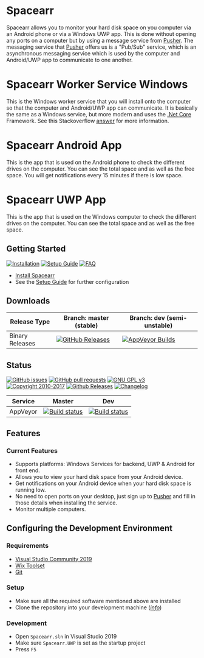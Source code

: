 # Spacearr
Spacearr allows you to monitor your hard disk space on you computer via an Android phone or via a Windows UWP app. This is done without opening any ports on a computer but by using a message service from [Pusher](https://pusher.com/). The messaging service that [Pusher](https://pusher.com/) offers us is a "Pub/Sub" service, which is an asynchronous messaging service which is used by the computer and Android/UWP app to communicate to one another.

# Spacearr Worker Service Windows
This is the Windows worker service that you will install onto the computer so that the computer and Android/UWP app can communicate. It is basically the same as a Windows service, but more modern and uses the [.Net Core](https://en.wikipedia.org/wiki/.NET_Core) Framework. See this Stackoverflow [answer](https://stackoverflow.com/questions/59636097/c-sharp-worker-service-vs-windows-service#:~:text=Both%20are%20real%20services.,and%20stops%20with%20the%20application.) for more information.

# Spacearr Android App
This is the app that is used on the Android phone to check the different drives on the computer. You can see the total space and as well as the free space. You will get notifications every 15 minutes if there is low space.

# Spacearr UWP App
This is the app that is used on the Windows computer to check the different drives on the computer. You can see the total space and as well as the free space.

## Getting Started

[![Installation](https://img.shields.io/badge/wiki-installation-brightgreen.svg?maxAge=60&style=flat-square)](https://github.com/tmathura/Spacearr/wiki/Installation)
[![Setup Guide](https://img.shields.io/badge/wiki-setup_guide-orange.svg?maxAge=60&style=flat-square)](https://github.com/tmathura/Spacearr/wiki/Setup-Guide)
[![FAQ](https://img.shields.io/badge/wiki-FAQ-BF55EC.svg?maxAge=60&style=flat-square)](https://github.com/tmathura/Spacearr/wiki/FAQ)

* [Install Spacearr](https://github.com/tmathura/Spacearr/wiki/Installation)
* See the [Setup Guide](https://github.com/tmathura/Spacearr/wiki/Setup-Guide) for further configuration

## Downloads

| Release Type    | Branch: master (stable)                                                                                                                                                     | Branch: dev (semi-unstable)                                                                                                                                                                |
|-----------------|------------------------------------------------------------------------------------------------------------------------------------------------------------------------------------------------|--------------------------------------------------------------------------------------------------------------------------------------------------------------------------------|
| Binary Releases | [![GitHub Releases](https://img.shields.io/badge/downloads-releases-brightgreen.svg?maxAge=60&style=flat-square)](https://github.com/tmathura/Spacearr/releases)                 | [![AppVeyor Builds](https://img.shields.io/badge/downloads-dev-green.svg?maxAge=60&style=flat-square)](https://ci.appveyor.com/project/tmathura/Spacearr/branch/dev/artifacts)    |                                                                                                                                                                                |

## Status

[![GitHub issues](https://img.shields.io/github/issues/tmathura/Spacearr.svg?maxAge=60&style=flat-square)](https://github.com/tmathura/Spacearr/issues)
[![GitHub pull requests](https://img.shields.io/github/issues-pr/tmathura/Spacearr.svg?maxAge=60&style=flat-square)](https://github.com/tmathura/Spacearr/pulls)
[![GNU GPL v3](https://img.shields.io/badge/license-GNU%20GPL%20v3-blue.svg?maxAge=60&style=flat-square)](http://www.gnu.org/licenses/gpl.html)
[![Copyright 2010-2017](https://img.shields.io/badge/copyright-2020-blue.svg?maxAge=60&style=flat-square)](https://github.com/tmathura/Spacearr)
[![Github Releases](https://img.shields.io/github/downloads/tmathura/Spacearr/total.svg?maxAge=60&style=flat-square)](https://github.com/tmathura/Spacearr/releases/)
[![Changelog](https://img.shields.io/github/commit-activity/w/tmathura/Spacearr.svg?style=flat-square)](/CHANGELOG.md#unreleased)

| Service  | Master                      | Dev                      |
|----------|:---------------------------:|:----------------------------:|
| AppVeyor | [![Build status](https://ci.appveyor.com/api/projects/status/v6fykek56q66lwqm/branch/master?svg=true)](https://ci.appveyor.com/project/tmathura/Spacearr/branch/master) | [![Build status](https://ci.appveyor.com/api/projects/status/v6fykek56q66lwqm/branch/dev?svg=true)](https://ci.appveyor.com/project/tmathura/Spacearr/branch/dev) |

## Features

### Current Features

* Supports platforms: Windows Services for backend, UWP & Android for front end.
* Allows you to view your hard disk space from your Android device.
* Get notifications on your Android device when your hard disk space is running low.
* No need to open ports on your desktop, just sign up to [Pusher](https://pusher.com/) and fill in those details when installing the service.
* Monitor multiple computers.

## Configuring the Development Environment

### Requirements

* [Visual Studio Community 2019](https://www.visualstudio.com/vs/community/)
* [Wix Toolset](https://wixtoolset.org/releases/)
* [Git](https://git-scm.com/downloads)

### Setup

* Make sure all the required software mentioned above are installed
* Clone the repository into your development machine ([*info*](https://help.github.com/desktop/guides/contributing/working-with-your-remote-repository-on-github-or-github-enterprise))

### Development

* Open `Spacearr.sln` in Visual Studio 2019
* Make sure `Spacearr.UWP` is set as the startup project
* Press `F5`